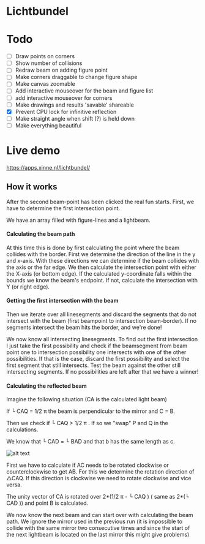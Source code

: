 # Lichtbundel


# Todo
- [ ] Draw points on corners
- [ ] Show number of collisions
- [ ] Redraw beam on adding figure point
- [ ] Make corners draggable to change figure shape
- [ ] Make canvas zoomable
- [ ] Add interactive mouseover for the beam and figure list 
- [ ] add interactive mouseover for corners
- [ ] Make drawings and results 'savable' shareable
- [x] Prevent CPU lock for infinitive reflection 
- [ ] Make straight angle when shift (?) is held down
- [ ] Make everything beautiful 

# Live demo
https://apps.xinne.nl/lichtbundel/


## How it works

After the second beam-point has been clicked the real fun starts. 
First, we have to determine the first intersection point. 

We have an array filled with figure-lines and a lightbeam.

#### Calculating the beam path
At this time this is done by first calculating the point where the beam collides with the border. First we determine the direction of the line in the y and x-axis. With these directions we can determine if the beam collides with the axis or the far edge.  We then calculate the intersection point with either the X-axis (or bottom edge). If the calculated y-coordinate falls within the bounds we know the beam's endpoint. If not, calculate the intersection with Y (or right edge).   



#### Getting the first intersection with the beam
Then we iterate over all linesegments and discard the segments that do not intersect with the beam (first beampoint to intersection beam-border). If no segments intersect the beam hits the border, and we're done!

We now know all intersecting linesegments. To find out the first intersection I just take the first possibility and check if the beamsegment from beam point one to intersection possibility one intersects with one of the other possibilities. 
If that is the case, discard the first possibility and select the first segment that still intersects. Test the beam against the other still intersecting segments. If no possibilities are left after that we have a winner! 

#### Calculating the reflected beam
Imagine the following situation (CA is the calculated light beam)

If └ CAQ = 1/2 π the beam is perpendicular to the mirror and C = B.


Then we check if └ CAQ > 1/2 π . If so we "swap" P and Q in the calculations.


We know that  └ CAD = └ BAD and that b has the same length as c.

![alt text](https://github.com/Xinne/lichtbundel/blob/master/img/triangle.png?raw=true)

First we have to calculate if AC needs to be rotated clockwise or counterclockwise to get AB. For this we determine the rotation direction of △CAQ. If this direction is clockwise we need to rotate clockwise and vice versa.

The unity vector of CA is rotated over 2*(1/2 π - └ CAQ )  ( same as 2*(└ CAD )) and point B is calculated.

We now know the next beam and can start over with calculating the beam path. We ignore the mirror used in the previous run (it is impossible to collide with the same mirror two consecutive times and since the start of the next lightbeam is located on the last mirror this might give problems)



